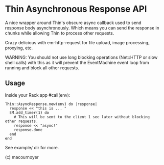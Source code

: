 # Thin Asynchronous Response API
A nice wrapper around Thin's obscure async callback used to send response body asynchronously.
Which means you can send the response in chunks while allowing Thin to process other requests.

Crazy delicious with em-http-request for file upload, image processing, proxying, etc.

WARNING: You should not use long blocking operations (Net::HTTP or slow shell calls)
         with this as it will prevent the EventMachine event loop from running and
         block all other requests.

## Usage
Inside your Rack app #call(env):

    Thin::AsyncResponse.new(env) do |response|
      response << "this is ... "
      EM.add_timer(1) do
        # This will be sent to the client 1 sec later without blocking other requests.
        response << "async!"
        response.done
      end
    end

See example/ dir for more.

(c) macournoyer